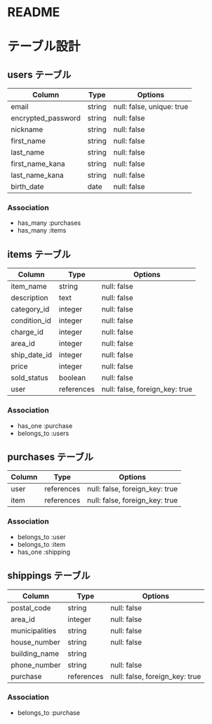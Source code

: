 # README

# テーブル設計

## users テーブル

| Column             | Type   | Options                  |
| ------------------ | ------ | -----------------------  |
| email              | string | null: false, unique: true|
| encrypted_password | string | null: false              |
| nickname           | string | null: false              |
| first_name         | string | null: false              |
| last_name          | string | null: false              |
| first_name_kana    | string | null: false              |
| last_name_kana     | string | null: false              |
| birth_date         | date   | null: false              |

### Association

- has_many :purchases
- has_many :items




## items テーブル

| Column       | Type      | Options                        |
| ------------ | --------- | ------------------------------ |
| item_name    | string    | null: false                    |
| description  | text      | null: false                    |
| category_id  | integer   | null: false                    |
| condition_id | integer   | null: false                    |
| charge_id    | integer   | null: false                    |
| area_id      | integer   | null: false                    |
| ship_date_id | integer   | null: false                    |
| price        | integer   | null: false                    |
| sold_status  | boolean   | null: false                    |
| user         | references| null: false, foreign_key: true |

### Association

- has_one :purchase
- belongs_to :users




## purchases テーブル

| Column    | Type      | Options                        |
| --------- | --------- | ------------------------------ |
| user      | references| null: false, foreign_key: true |
| item      | references| null: false, foreign_key: true |


### Association

- belongs_to :user
- belongs_to :item
- has_one :shipping


## shippings テーブル

| Column           | Type      | Options                        |
| ---------------- | --------- | ------------------------------ |
| postal_code      | string    | null: false                    |
| area_id          | integer   | null: false                    |
| municipalities   | string    | null: false                    |
| house_number     | string    | null: false                    |
| building_name    | string    |                                |
| phone_number     | string    | null: false                    |
| purchase         | references| null: false, foreign_key: true |


### Association

- belongs_to :purchase
